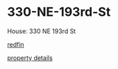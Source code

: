 # 330-NE-193rd-St

House: 330 NE 193rd St

[redfin](https://www.redfin.com/WA/Shoreline/330-NE-193rd-St-98155/home/79721)

[property details](https://www.redfin.com/WA/Shoreline/330-NE-193rd-St-98155/home/79721)
